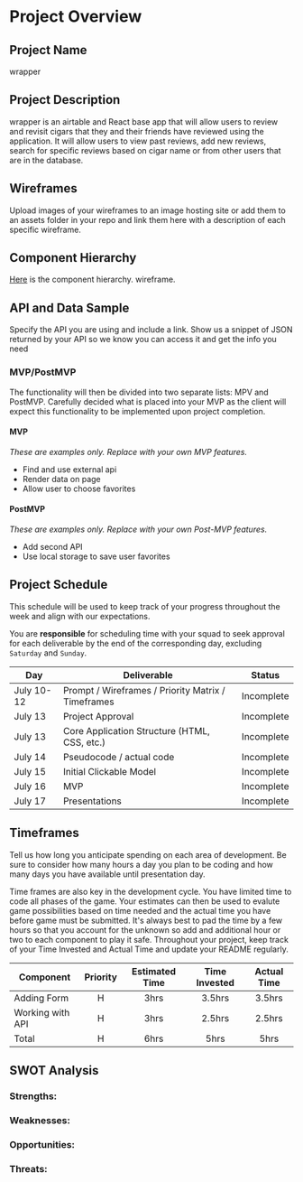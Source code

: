 # Project Overview

## Project Name

wrapper

## Project Description

wrapper is an airtable and React base app that will allow users to review and revisit cigars that they and their friends have reviewed using the application. It will allow users to view past reviews, add new reviews, search for specific reviews based on cigar name or from other users that are in the database.

## Wireframes

Upload images of your wireframes to an image hosting site or add them to an assets folder in your repo and link them here with a description of each specific wireframe.

## Component Hierarchy

[Here](https://viewer.diagrams.net/?highlight=0000ff&edit=_blank&layers=1&nav=1&title=wrapper%20Component%20Hierarchy.html#R7Ztbk5owFMc%2FjY%2FtIDf1cVfX7kO3NzvT7mMKWaCDxIlx1X76hiXcTnRBu5KofXHIAQL888vJyUnsWeP55gNFi%2FCB%2BDjumYa%2F6VmTnmkOB0P%2Bmxq2mWFkuJkhoJGfmfqlYRb9wcJoCOsq8vGydiEjJGbRom70SJJgj9VsiFKyrl%2F2ROL6UxcowJJh5qFYtv6IfBYKa98wyhP3OApC8eihI07MUX6xMCxD5JN1xWTd9awxJYRlR%2FPNGMepdrku2X3TPWeLF6M4YW1uQPj35%2FnS3X7dLhb%2BbPoQfHpavRO1PKN4JT74ZrEQ78u2uQi8Iq43L9yuw4jh2QJ56Zk1b3FuC9k85qU%2BPxS1YcrwZu9r9ouP59BgMseMbvkl4gYnV1YAY4viuqJ%2BLmlYFV7YkGjwoKi51IQfCFkOkMiUJLrHyMdUUomSVeJjX0hxeqUKsoRSfXeHVP0dUjmnksqSpJpyvDWQynJ1k8qWpJJ7XeLfpB6MlxKS4LooeBOxn%2FzYeO%2BI0mNaEseTTbWwzQsJf%2FPKTWnxMa8vLZS3vZTy%2B7I3w77kKYH8%2FO3Jinq4mRCGaIBZk1%2BSm7PSXM4rrUVxjFj0XH%2FdXU0onvCFRPxDClrsAaAFUpB9prir6nJBRQ7soQaoKNNBquiFqOKzj4dsoACyN4TFVAqB6dTbbnAsBND3mN1CMJTHL15nz3RjLtjtL%2B6c3SA9%2Bk74wG98Q4z7ZdMYRwGiS%2BWO2zFAKyh33CNJzo%2FRkikXCo5w1q64qVOh8odVlHqBKoUMP0d4zQ8mmKEo1k68ou%2BrE08OzEvxPELTLjrDiHqhcvFgFy1EUSeeHIdK5E0JnSuXznW067RyXJq5N%2BN2xRhJlEsGu6oGtDltadNFQ4idBhq6eo6q0Ldp0EHlmF7XURWKp8GoKsfCuooH%2B6h68Uw5npvgGDOsXCs4Jjh91b00n2jrpxXkSgOt5GhNE62gA9NAq8PShl6MlsvIA0mdPVnAMu%2B3Owu4OxmUp4lOngzKI9PG1OFod5t2lDXq17uXBZM9bbNGNoxzYfrpxFkjU45qXyNNu9zhUCUFjg0osM40d2jKAdNZUZA5DVUYuGAdoVjL%2FFcMitXxjjCw5NDvvDBQupx0ORjIScnzwsD5j8FbYCBPbl7D4JKCULH407x8bfQUklbshSm20BwbhII1UAtObE5Nmjw1vBbS8j7diJqpFDXbAoQcPd%2BBFbkdo3bFM%2Bt8X2WjV3OVomYDQo6dVEkVdTy1tg6bWl8Uam5b1AZKUXP2LPscjBqsCO5SPTVq8rra1aA2aDuAWkpRcxtCrPYJQ1DRqGPUDttseFGoOW29mlrUBg0hVmvUQEXS%2FOLUqB2Wlbwo1FpvoFaaALeHDSFWa9RARXbXuQ55u%2BfVoDZsO4CaSlEbNYRYrVEbwe0qb4UaL5Z%2F88ouL%2F8rZ939BQ%3D%3D "wrapped component heirarchy") is the component hierarchy. wireframe.

## API and Data Sample

Specify the API you are using and include a link. Show us a snippet of JSON returned by your API so we know you can access it and get the info you need

### MVP/PostMVP

The functionality will then be divided into two separate lists: MPV and PostMVP. Carefully decided what is placed into your MVP as the client will expect this functionality to be implemented upon project completion.

#### MVP

_These are examples only. Replace with your own MVP features._

- Find and use external api
- Render data on page
- Allow user to choose favorites

#### PostMVP

_These are examples only. Replace with your own Post-MVP features._

- Add second API
- Use local storage to save user favorites

## Project Schedule

This schedule will be used to keep track of your progress throughout the week and align with our expectations.

You are **responsible** for scheduling time with your squad to seek approval for each deliverable by the end of the corresponding day, excluding `Saturday` and `Sunday`.

| Day        | Deliverable                                        | Status     |
| ---------- | -------------------------------------------------- | ---------- |
| July 10-12 | Prompt / Wireframes / Priority Matrix / Timeframes | Incomplete |
| July 13    | Project Approval                                   | Incomplete |
| July 13    | Core Application Structure (HTML, CSS, etc.)       | Incomplete |
| July 14    | Pseudocode / actual code                           | Incomplete |
| July 15    | Initial Clickable Model                            | Incomplete |
| July 16    | MVP                                                | Incomplete |
| July 17    | Presentations                                      | Incomplete |

## Timeframes

Tell us how long you anticipate spending on each area of development. Be sure to consider how many hours a day you plan to be coding and how many days you have available until presentation day.

Time frames are also key in the development cycle. You have limited time to code all phases of the game. Your estimates can then be used to evalute game possibilities based on time needed and the actual time you have before game must be submitted. It's always best to pad the time by a few hours so that you account for the unknown so add and additional hour or two to each component to play it safe. Throughout your project, keep track of your Time Invested and Actual Time and update your README regularly.

| Component        | Priority | Estimated Time | Time Invested | Actual Time |
| ---------------- | :------: | :------------: | :-----------: | :---------: |
| Adding Form      |    H     |      3hrs      |    3.5hrs     |   3.5hrs    |
| Working with API |    H     |      3hrs      |    2.5hrs     |   2.5hrs    |
| Total            |    H     |      6hrs      |     5hrs      |    5hrs     |

## SWOT Analysis

### Strengths:

### Weaknesses:

### Opportunities:

### Threats:
